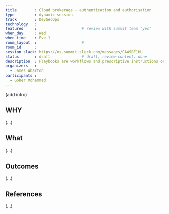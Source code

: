 ```yaml
---
title        : Cloud brokerage - authentication and authorisation
type         : dynamic-session
track        : DevSecOps
technology   :
featured     :                    # review with summit team "yes"
when_day     : Wed
when_time    : Eve-1
room_layout  :                    #
room_id      :
session_slack: https://os-summit.slack.com/messages/CAW9BF1HU
status       : draft              # draft, review-content, done
description  : Playbooks are workflows and prescriptive instructions on how to handle specific Security activities or incidents
organizers   :
  - James Wharton
participants :
  - Goher Mohammad
---
```


(add intro)

## WHY

(...)

## What

(...)

## Outcomes

(...)

## References

(...)
